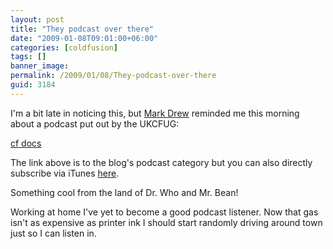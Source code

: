 ```yaml
---
layout: post
title: "They podcast over there"
date: "2009-01-08T09:01:00+06:00"
categories: [coldfusion]
tags: []
banner_image: 
permalink: /2009/01/08/They-podcast-over-there
guid: 3184
---
```


I'm a bit late in noticing this, but <a href="http://www.markdrew.co.uk/blog/">Mark Drew</a> reminded me this morning about a podcast put out by the UKCFUG:

<a href="http://www.ukcfug.org/archives.cfm/category/podcast">cf docs</a>

The link above is to the blog's podcast category but you can also directly subscribe via iTunes <a href="http://itunes.apple.com/WebObjects/MZStore.woa/wa/viewPodcast?id=152536611">here</a>.

Something cool from the land of Dr. Who and Mr. Bean!

Working at home I've yet to become a good podcast listener. Now that gas isn't as expensive as printer ink I should start randomly driving around town just so I can listen in.